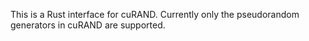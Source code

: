 This is a Rust interface for cuRAND. Currently only the pseudorandom generators
in cuRAND are supported.
